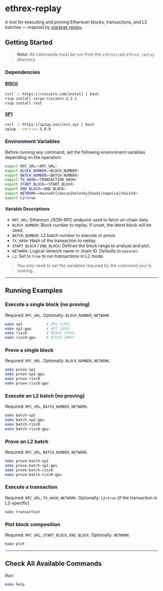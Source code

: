 # ethrex-replay

A tool for executing and proving Ethereum blocks, transactions, and L2 batches — inspired by [starknet-replay](https://github.com/lambdaclass/starknet-replay).

## Getting Started

> **Note:** All commands must be run from the `ethrex/cmd/ethrex_replay` directory.

### Dependencies

#### [RISC0](https://dev.risczero.com/api/zkvm/install)

```sh
curl -L https://risczero.com/install | bash
rzup install cargo-risczero 2.3.1
rzup install rust
```

#### [SP1](https://docs.succinct.xyz/docs/sp1/introduction)

```sh
curl -L https://sp1up.succinct.xyz | bash
sp1up --version 5.0.8
```

### Environment Variables

Before running any command, set the following environment variables depending on the operation:

```sh
export RPC_URL=<RPC_URL>
export BLOCK_NUMBER=<BLOCK_NUMBER>
export BATCH_NUMBER=<BATCH_NUMBER>
export TX_HASH=<TRANSACTION_HASH>
export START_BLOCK=<START_BLOCK>
export END_BLOCK=<END_BLOCK>
export NETWORK=<mainnet|cancun|holesky|hoodi|sepolia|chainId>
export L2=true
```

#### Variable Descriptions

- `RPC_URL`: Ethereum JSON-RPC endpoint used to fetch on-chain data.
- `BLOCK_NUMBER`: Block number to replay. If unset, the latest block will be used.
- `BATCH_NUMBER`: L2 batch number to execute or prove.
- `TX_HASH`: Hash of the transaction to replay.
- `START_BLOCK` / `END_BLOCK`: Defines the block range to analyze and plot.
- `NETWORK`: Logical network name or chain ID. Defaults to `mainnet`.
- `L2`: Set to `true` to run transactions in L2 mode.

> You only need to set the variables required by the command you're running.

---

## Running Examples

### Execute a single block (no proving)

Required: `RPC_URL`.
Optionally: `BLOCK_NUMBER`, `NETWORK`

```sh
make sp1           # SP1 (CPU)
make sp1-gpu       # SP1 (GPU)
make risc0         # RISC0 (CPU)
make risc0-gpu     # RISC0 (GPU)
```

### Prove a single block

Required: `RPC_URL`.
Optionally: `BLOCK_NUMBER`, `NETWORK`.

```sh
make prove-sp1
make prove-sp1-gpu
make prove-risc0
make prove-risc0-gpu
```

### Execute an L2 batch (no proving)

Required: `RPC_URL`, `BATCH_NUMBER`, `NETWORK`.

```sh
make batch-sp1
make batch-sp1-gpu
make batch-risc0
make batch-risc0-gpu
```

### Prove an L2 batch

Required: `RPC_URL`, `BATCH_NUMBER`, `NETWORK`.

```sh
make prove-batch-sp1
make prove-batch-sp1-gpu
make prove-batch-risc0
make prove-batch-risc0-gpu
```

### Execute a transaction

Required: `RPC_URL`, `TX_HASH`, `NETWORK`. 
Optionally: `L2=true` (if the transaction is L2-specific)

```sh
make transaction
```

### Plot block composition

Required: `RPC_URL`, `START_BLOCK`, `END_BLOCK`.
Optionally: `NETWORK`

```sh
make plot
```

---

## Check All Available Commands

Run:

```sh
make help
```
